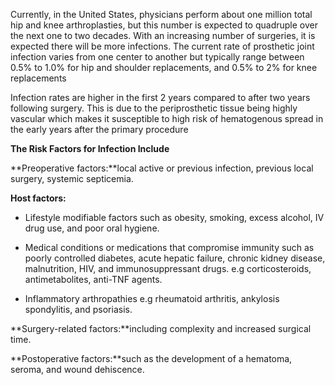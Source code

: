 Currently, in the United States, physicians perform about one million total hip and knee arthroplasties, but this number is expected to quadruple over the next one to two decades. With an increasing number of surgeries, it is expected there will be more infections. The current rate of prosthetic joint infection varies from one center to another but typically range between 0.5% to 1.0% for hip and shoulder replacements, and 0.5% to 2% for knee replacements

Infection rates are higher in the first 2 years compared to after two years following surgery. This is due to the periprosthetic tissue being highly vascular which makes it susceptible to high risk of hematogenous spread in the early years after the primary procedure

**The Risk Factors for Infection Include**

**Preoperative factors:**local active or previous infection, previous local surgery, systemic septicemia.

**Host factors:**

- Lifestyle modifiable factors such as obesity, smoking, excess alcohol, IV drug use, and poor oral hygiene.

- Medical conditions or medications that compromise immunity such as poorly controlled diabetes, acute hepatic failure, chronic kidney disease, malnutrition, HIV, and immunosuppressant drugs. e.g corticosteroids, antimetabolites, anti-TNF agents.

- Inflammatory arthropathies e.g rheumatoid arthritis, ankylosis spondylitis, and psoriasis.

**Surgery-related factors:**including complexity and increased surgical time.

**Postoperative factors:**such as the development of a hematoma, seroma, and wound dehiscence.